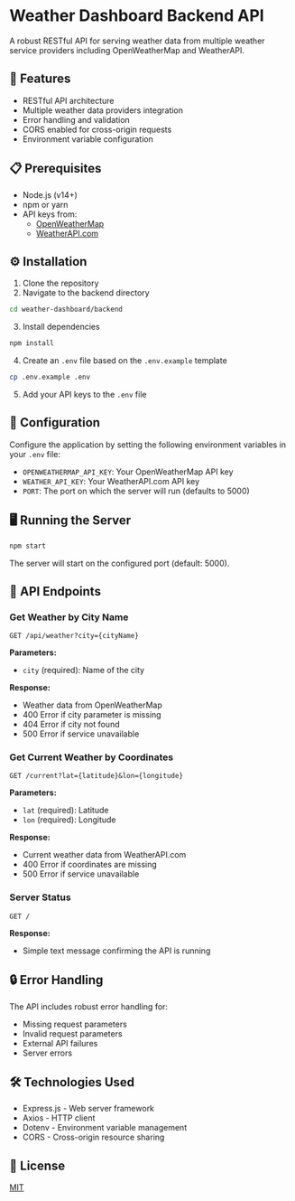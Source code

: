 # Weather Dashboard Backend API

A robust RESTful API for serving weather data from multiple weather service providers including OpenWeatherMap and WeatherAPI.

## 🚀 Features

- RESTful API architecture
- Multiple weather data providers integration
- Error handling and validation
- CORS enabled for cross-origin requests
- Environment variable configuration

## 📋 Prerequisites

- Node.js (v14+)
- npm or yarn
- API keys from:
  - [OpenWeatherMap](https://openweathermap.org/api)
  - [WeatherAPI.com](https://www.weatherapi.com/)

## ⚙️ Installation

1. Clone the repository
2. Navigate to the backend directory
```bash
cd weather-dashboard/backend
```
3. Install dependencies
```bash
npm install
```
4. Create an `.env` file based on the `.env.example` template
```bash
cp .env.example .env
```
5. Add your API keys to the `.env` file

## 🔧 Configuration

Configure the application by setting the following environment variables in your `.env` file:

- `OPENWEATHERMAP_API_KEY`: Your OpenWeatherMap API key
- `WEATHER_API_KEY`: Your WeatherAPI.com API key
- `PORT`: The port on which the server will run (defaults to 5000)

## 🖥️ Running the Server

```bash
npm start
```

The server will start on the configured port (default: 5000).

## 📡 API Endpoints

### Get Weather by City Name

```
GET /api/weather?city={cityName}
```

**Parameters:**
- `city` (required): Name of the city

**Response:**
- Weather data from OpenWeatherMap
- 400 Error if city parameter is missing
- 404 Error if city not found
- 500 Error if service unavailable

### Get Current Weather by Coordinates

```
GET /current?lat={latitude}&lon={longitude}
```

**Parameters:**
- `lat` (required): Latitude
- `lon` (required): Longitude

**Response:**
- Current weather data from WeatherAPI.com
- 400 Error if coordinates are missing
- 500 Error if service unavailable

### Server Status

```
GET /
```

**Response:**
- Simple text message confirming the API is running

## 🔒 Error Handling

The API includes robust error handling for:
- Missing request parameters
- Invalid request parameters
- External API failures
- Server errors

## 🛠️ Technologies Used

- Express.js - Web server framework
- Axios - HTTP client
- Dotenv - Environment variable management
- CORS - Cross-origin resource sharing

## 📝 License

[MIT](LICENSE)
